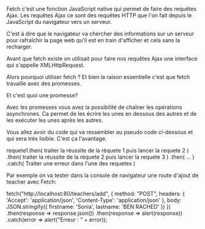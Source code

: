 

Fetch c'est une fonction JavaScript native qui permet de faire des requêtes Ajax.
Les requêtes Ajax ce sont des requêtes HTTP que l'on fait depuis le JavaScript du navigateur vers un serveur.

C'est à dire que le navigateur va chercher des informations sur un serveur pour rafraîchir
la page web qu'il est en train d'afficher et cela sans la recharger.


Avant que fetch existe on utilisait pour faire nos requêtes Ajax une interface qui s'appelle XMLHttpRequest. 

Alors pourquoi utiliser fetch ?  Et bien la raison essentielle c'est que fetch travaille avec des promesses.

Et c'est quoi une promesse?

Avec les promesses vous avez la possibilité de chaîner les opérations asynchrones. 
Ca permet de les écrire les unes en dessous des autres et de les exécuter les unes après les autres.

Vous allez avoir du code qui va ressembler au pseudo code ci-dessous et qui sera très lisible. C'est ça l'avantage.

requete1.then(
         traiter la réussite de la réquete 1
         puis lancer la requete 2
        )
        .then(
        traiter la réussite de la réquete 2
        puis lancer la requete 3
        )
        .then(
        ...
        )
        .catch(
        Traiter une erreur dans l'une des requetes 
        )

Par exemple on va tester dans la console de navigateur une route d'ajout de teacher avec Fetch: 

fetch("http://localhost:80/teachers/add", {
        method: "POST",
        headers: {
        'Accept': 'application/json',
        'Content-Type': 'application/json'
        },
        body: JSON.stringify({
        firstname: 'Sonia',
        lastname: 'BEN RACHED'
        })
})
.then(response => response.json())
.then(response => alert(response))
.catch(error => alert("Erreur : " + error));